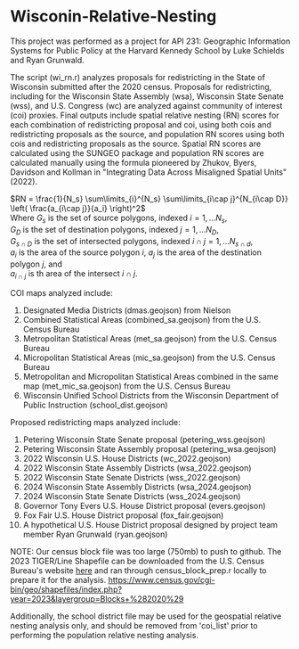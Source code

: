 # Wisconin-Relative-Nesting

This project was performed as a project for API 231: Geographic Information Systems for Public Policy at the Harvard Kennedy School by Luke Schields and Ryan Grunwald.

The script (wi_rn.r) analyzes proposals for redistricting in the State of Wisconsin submitted after the 2020 census.  Proposals for redistricting, including for the Wisconsin State Assembly (wsa), Wisconsin State Senate (wss), and U.S. Congress (wc) are analyzed against community of interest (coi) proxies. Final outputs include spatial relative nesting (RN) scores for each combination of redistricting proposal and coi, using both cois and redistricting proposals as the source, and population RN scores using both cois and redistricting proposals as the source. Spatial RN scores are calculated using the SUNGEO package and population RN scores are calculated manually using the formula pioneered by Zhukov, Byers, Davidson and Kollman in "Integrating Data Across Misaligned Spatial Units" (2022).

$RN = \frac{1}{N_s} \sum\limits_{i}^{N_s} \sum\limits_{i\cap j}^{N_{i\cap D}} \left( \frac{a_{i\cap j}}{a_i} \right)^2$  
Where $G_s$ is the set of source polygons, indexed $i = 1,...N_s$,  
$G_D$ is the set of destination polygons, indexed $j = 1,... N_D$,  
$G_{s\cap D}$ is the set of intersected polygons, indexed $i\cap j = 1,...N_{s\cap d}$,  
$a_i$ is the area of the source polygon $i$,
$a_j$ is the area of the destination polygon $j$, and  
$a_{i\cap j}$ is th area of the intersect $i\cap j$.

COI maps analyzed include:
1. Designated Media Districts (dmas.geojson) from Nielson
2. Combined Statistical Areas (combined_sa.geojson) from the U.S. Census Bureau
3. Metropolitan Statistical Areas (met_sa.geojson) from the U.S. Census Bureau
4. Micropolitan Statistical Areas (mic_sa.geojson) from the U.S. Census Bureau
5. Metropolitan and Micropolitan Statistical Areas combined in the same map (met_mic_sa.geojson) from the U.S. Census Bureau
6. Wisconsin Unified School Districts from the Wisconsin Department of Public Instruction (school_dist.geojson)

Proposed redistricting maps analyzed include:
1. Petering Wisconsin State Senate proposal (petering_wss.geojson)
2. Petering Wisconsin State Assembly proposal (petering_wsa.geojson)
3. 2022 Wisconsin U.S. House Districts (wc_2022.geojson)
4. 2022 Wisconsin State Assembly Districts (wsa_2022.geojson)
5. 2022 Wisconsin State Senate Districts (wss_2022.geojson)
6. 2024 Wisconsin State Assembly Districts (wsa_2024.geojson)
7. 2024 Wisconsin State Senate Districts (wss_2024.geojson)
8. Governor Tony Evers U.S. House District proposal (evers.geojson)
9. Fox Fair U.S. House District proposal (fox_fair.geojson)
10. A hypothetical U.S. House District proposal designed by project team member Ryan Grunwald (ryan.geojson)

NOTE:
Our census block file was too large (750mb) to push to github. The 2023 TIGER/Line Shapefile can be downloaded from the U.S. Census Bureau's website [here]([url](https://www.census.gov/cgi-bin/geo/shapefiles/index.php?year=2023&layergroup=Blocks+%282020%29)) and ran through census_block_prep.r locally to prepare it for the analysis.
https://www.census.gov/cgi-bin/geo/shapefiles/index.php?year=2023&layergroup=Blocks+%282020%29 

Additionally, the school district file may be used for the geospatial relative nesting analysis only, and should be removed from 'coi_list' prior to performing the population relative nesting analysis.
